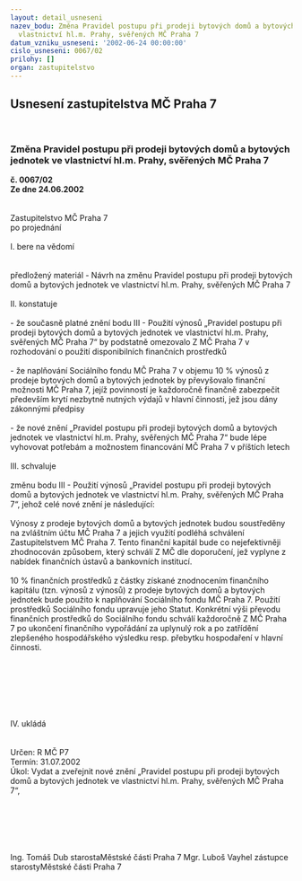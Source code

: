 ```yaml
---
layout: detail_usneseni
nazev_bodu: Změna Pravidel postupu při prodeji bytových domů a bytových jednotek ve
  vlastnictví hl.m. Prahy, svěřených MČ Praha 7
datum_vzniku_usneseni: '2002-06-24 00:00:00'
cislo_usneseni: 0067/02
prilohy: []
organ: zastupitelstvo
---
```

<div id="ucUsn_pList" class="usn">
	<span><h2>Usnesení zastupitelstva MČ Praha 7 </h2>
<br></span><div class="standBody">
<span><h3>Změna Pravidel postupu při prodeji bytových domů a bytových jednotek ve vlastnictví hl.m. Prahy, svěřených MČ Praha 7</h3></span><div class="center">
		<strong>č. 0067/02</strong><br>
	</div>
<div class="center">
		<strong>Ze dne 24.06.2002</strong><br><br>
	</div>
<br>Zastupitelstvo MČ Praha 7<br>po projednání<br><br>I.	bere na vědomí<br><br> <br>předložený materiál - Návrh na změnu Pravidel postupu při prodeji bytových domů a bytových jednotek ve vlastnictví hl.m. Prahy, svěřených MČ Praha 7<br><br>II.	konstatuje<br><br>- že současně platné znění bodu III  - Použití výnosů „Pravidel postupu při prodeji bytových domů a bytových jednotek ve vlastnictví hl.m. Prahy, svěřených MČ Praha 7“ by podstatně omezovalo Z MČ Praha 7 v rozhodování o použití disponibilních finančních prostředků<br><br>- že naplňování Sociálního fondu MČ Praha 7 v objemu 10 % výnosů z prodeje bytových domů a bytových jednotek by převyšovalo finanční možnosti MČ Praha 7, jejíž povinností je každoročně finančně zabezpečit především krytí nezbytně nutných výdajů v hlavní činnosti, jež jsou dány zákonnými předpisy<br><br>- že nové znění „Pravidel postupu při prodeji bytových domů a bytových jednotek ve vlastnictví hl.m. Prahy, svěřených MČ Praha 7“ bude lépe vyhovovat potřebám a možnostem financování MČ Praha 7 v příštích letech <br><br>III.	schvaluje <br><br>změnu bodu III - Použití výnosů „Pravidel postupu při prodeji bytových domů a bytových jednotek ve vlastnictví hl.m. Prahy, svěřených MČ Praha 7“, jehož celé nové znění je následující:<br><br>Výnosy z prodeje bytových domů a bytových jednotek budou soustředěny na zvláštním účtu MČ Praha 7 a jejich využití podléhá schválení Zastupitelstvem MČ Praha 7. Tento finanční kapitál bude co nejefektivněji zhodnocován způsobem, který schválí Z MČ dle doporučení, jež vyplyne z nabídek finančních ústavů a bankovních institucí.<br><br>10 % finančních prostředků z částky získané znodnocením finančního kapitálu (tzn. výnosů z výnosů) z prodeje bytových domů a bytových jednotek bude použito k naplňování Sociálního fondu MČ Praha 7. Použití prostředků Sociálního fondu upravuje jeho Statut. Konkrétní výši převodu finančních prostředků do Sociálního fondu schválí každoročně Z MČ Praha 7 po ukončení finančního vypořádání za uplynulý rok a po zatřídění zlepšeného hospodářského výsledku resp. přebytku hospodaření v hlavní činnosti.<br><br><br><br><br><br><br><br>IV.	ukládá <br><br> <br>Určen:	R MČ P7<br>Termín: 31.07.2002<br>Úkol:	Vydat a zveřejnit nové znění „Pravidel postupu při prodeji bytových domů a bytových jednotek ve vlastnictví hl.m. Prahy, svěřených MČ Praha 7“, <br> <br><br><br><br> <br>	<br>Ing. Tomáš Dub starostaMěstské části Praha 7	Mgr. Luboš Vayhel zástupce starostyMěstské části Praha 7<br>	<br><br>
</div>
</div>